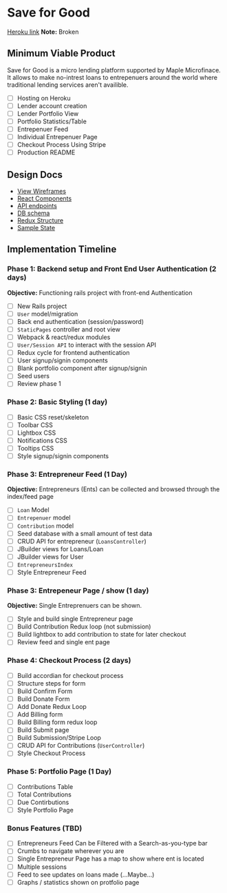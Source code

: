 # Save for Good

[Heroku link][heroku] **Note:** Broken

[heroku]: http://www.herokuapp.com

## Minimum Viable Product

Save for Good is a micro lending platform supported by Maple Microfinace. It allows to make no-intrest loans to entrepenuers around the world where traditional lending services aren't availible.

- [ ] Hosting on Heroku
- [ ] Lender account creation
- [ ] Lender Portfolio View
- [ ] Portfolio Statistics/Table
- [ ] Entrepenuer Feed
- [ ] Individual Entrepenuer Page
- [ ] Checkout Process Using Stripe
- [ ] Production README

## Design Docs
* [View Wireframes][wireframes]
* [React Components][components]
* [API endpoints][api-endpoints]
* [DB schema][schema]
* [Redux Structure][redux-structure]
* [Sample State][sample-state]

[wireframes]: docs/wireframe
[components]: docs/component-heirarchy.md
[redux-structure]: docs/redux-structure.md
[sample-state]: docs/sample-state.md
[api-endpoints]: docs/api-endpoints.md
[schema]: docs/schema.md

## Implementation Timeline

### Phase 1: Backend setup and Front End User Authentication (2 days)

**Objective:** Functioning rails project with front-end Authentication

- [ ] New Rails project
- [ ] `User` model/migration
- [ ] Back end authentication (session/password)
- [ ] `StaticPages` controller and root view
- [ ] Webpack & react/redux modules
- [ ] `User/Session API` to interact with the session API
- [ ] Redux cycle for frontend authentication
- [ ] User signup/signin components
- [ ] Blank portfolio component after signup/signin
- [ ] Seed users
- [ ] Review phase 1

### Phase 2: Basic Styling (1 day)

- [ ] Basic CSS reset/skeleton
- [ ] Toolbar CSS
- [ ] Lightbox CSS
- [ ] Notifications CSS
- [ ] Tooltips CSS
- [ ] Style signup/signin components

### Phase 3: Entrepreneur Feed (1 Day)

**Objective:** Entrepreneurs (Ents) can be collected and browsed through the index/feed page

- [ ] `Loan` Model
- [ ] `Entrepenuer` model
- [ ] `Contribution` model
- [ ] Seed database with a small amount of test data
- [ ] CRUD API for entrepreneur (`LoansController`)
- [ ] JBuilder views for Loans/Loan
- [ ] JBuilder views for User
- [ ] `EntrepreneursIndex`
- [ ] Style Entrepreneur Feed

### Phase 3: Entrepeneur Page / show (1 day)

**Objective:** Single Entreprenuers can be shown.

- [ ] Style and build single Entrepreneur page
- [ ] Build Contribution Redux loop (not submission)
- [ ] Build lightbox to add contribution to state for later checkout
- [ ] Review feed and single ent page

### Phase 4: Checkout Process (2 days)

- [ ] Build accordian for checkout process
- [ ] Structure steps for form
- [ ] Build Confirm Form
- [ ] Build Donate Form
- [ ] Add Donate Redux Loop
- [ ] Add Billing form
- [ ] Build Billing form redux loop
- [ ] Build Submit page
- [ ] Build Submission/Stripe Loop
- [ ] CRUD API for Contributions (`UserController`)
- [ ] Style Checkout Process

### Phase 5: Portfolio Page (1 Day)
- [ ] Contributions Table
- [ ] Total Contributions
- [ ] Due Contirbutions
- [ ] Style Portfolio Page

### Bonus Features (TBD)
- [ ] Entrepreneurs Feed Can be Filtered with a Search-as-you-type bar
- [ ] Crumbs to navigate wherever you are
- [ ] Single Entrepreneur Page has a map to show where ent is located
- [ ] Multiple sessions
- [ ] Feed to see updates on loans made (...Maybe...)
- [ ] Graphs / statistics shown on protfolio page
